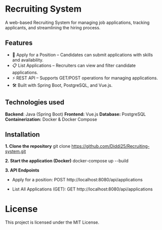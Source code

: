 # Recruiting System

A web-based Recruiting System for managing job applications, tracking applicants, and streamlining the hiring process.

## Features
- 📝 Apply for a Position – Candidates can submit applications with skills and availability.
- 📋 List Applications – Recruiters can view and filter candidate applications.
- ⚡ REST API – Supports GET/POST operations for managing applications.
- 🛠 Built with Spring Boot, PostgreSQL, and Vue.js.

## Technologies used
**Backend**: Java (Spring Boot)
**Frontend:**  Vue.js
**Database:** PostgreSQL
**Containerization:** Docker & Docker Compose

## Installation
**1. Clone the repository**
git clone https://github.com/Diddi25/Recruiting-system.git

**2. Start the application (Docker)**
docker-compose up --build

**3. API Endpoints**
* Apply for a position:
POST http://localhost:8080/api/applications

* List All Applications (GET):
GET http://localhost:8080/api/applications

# License
This project is licensed under the MIT License.
